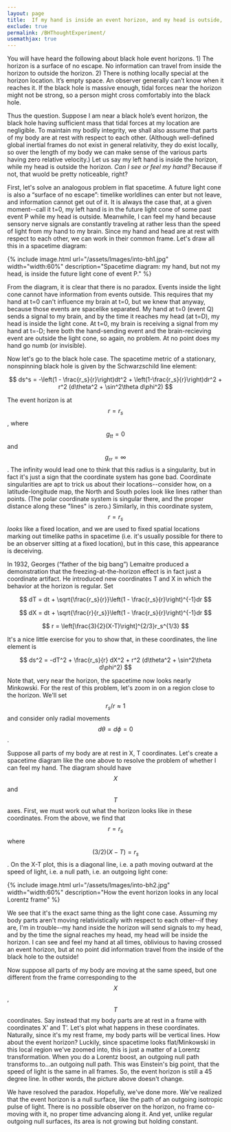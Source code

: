 ```yaml
---
layout: page
title:  If my hand is inside an event horizon, and my head is outside, can I see or feel my hand?
exclude: true
permalink: /BHThoughtExperiment/
usemathjax: true
---
```


You will have heard the following about black hole event horizons.  1)
The horizon is a surface of no escape.  No information can travel from
inside the horizon to outside the horizon.  2) There is nothing
locally special at the horizon location.  It’s empty space.  An
observer generally can’t know when it reaches it.  If the black hole
is massive enough, tidal forces near the horizon might not be strong,
so a person might cross comfortably into the black hole.

Thus the question.  Suppose I am near a black hole’s event horizon,
the black hole having sufficient mass that tidal forces at my location
are negligible.  To maintain my bodily integrity, we shall also assume
that parts of my body are at rest with respect to each other.
(Although well-defined global inertial frames do not exist in general
relativity, they do exist locally, so over the length of my body we
can make sense of the various parts having zero relative velocity.)
Let us say my left hand is inside the horizon, while my head is
outside the horizon.  *Can I see or feel my hand?*  Because if not, that
wuold be pretty noticeable, right?

First, let's solve an analogous problem in flat spacetime.  A future
light cone is also
a “surface of no escape”:  timelike worldlines can enter but not
leave, and information cannot get out of it.  It is always the case
that, at a given moment--call it t=0, my left hand is in the future
light cone of
some past event P while my head is outside.  Meanwhile, I can feel
my hand because sensory nerve signals are constantly traveling at rather
less than the speed of light from my hand to my brain.  Since my hand and
head are at rest with respect to each other, we can work in their common
frame.  Let's draw all this in a spacetime diagram:

{% include image.html url="/assets/Images/into-bh1.jpg" width="width:60%" description="Spacetime diagram:  my hand, but not my head, is inside the future light cone of event P." %}

From the diagram, it is clear that there is no paradox.  Events inside
the light cone cannot have information from events outside.  This
requires that my hand at t=0 can't influence my brain at t=0, but
we knew that anyway, because those events are spacelike separated.  My
hand at t=0 (event Q) sends a signal to my brain, and by the time it reaches
my head (at t=D), my head is inside the light cone.  At
t=0, my brain is receiving a signal from my hand at t=-D;
here both the hand-sending event and the brain-recieving event are
outside the light cone, so again, no problem.  At no point does my
hand go numb (or invisible).

Now let's go to the black hole case.  The spacetime metric of a stationary,
nonspinning black hole is given by the Schwarzschild line element:

$$ ds^s = -\left(1 - \frac{r_s}{r}\right)dt^2 + \left(1-\frac{r_s}{r}\right)dr^2 + r^2 (d\theta^2 + \sin^2\theta d\phi^2) $$

The event horizon is at $$r=r_s$$, where $$g_{tt}=0$$ and $$g_{rr}=\infty$$.  The
infinity would lead one to think that this radius is a singularity, but in
fact it's just a sign that the coordinate system has gone bad.  Coordinate
singularities are apt to trick us about their locations--consider how, on a
latitude-longitude map, the North and South poles look like lines rather than
points.  (The polar coordinate system is singular there, and the proper
distance along these "lines" is zero.)  Similarly, in this coordinate system,
$$r=r_s$$ *looks* like a fixed location, and we are used to fixed spatial
locations marking out timelike paths in spacetime (i.e. it's usually possible
for there to be an observer sitting at a fixed location), but in this case,
this appearance is deceiving.

In 1932, Georges (“father of the big bang”) Lemaitre produced a
demonstration that the
freezing-at-the-horizon effect is in fact just a coordinate artifact.
He introduced new coordinates T and X in which the behavior at the
horizon is regular.  Set 

$$ dT = dt + \sqrt{\frac{r_s}{r}}\left(1 - \frac{r_s}{r}\right)^{-1}dr $$

$$ dX = dt + \sqrt{\frac{r}{r_s}}\left(1 - \frac{r_s}{r}\right)^{-1}dr $$

$$ r = \left[\frac{3}{2}(X-T)\right]^{2/3}r_s^{1/3} $$

It's a nice little exercise for you to show that, in these coordinates, the
line element is

$$ ds^2 = -dT^2 + \frac{r_s}{r} dX^2 + r^2 (d\theta^2 + \sin^2\theta d\phi^2) $$

Note that, very near the horizon, the spacetime now looks nearly Minkowski.
For the rest of this problem, let's zoom in on a region close to the horizon.
We'll set $$r_s/r\approx 1$$ and consider only radial movements $$d\theta=d\phi=0$$.

Suppose all parts of my body are at rest in X, T coordinates.
Let's create a spacetime diagram like the one above to resolve the
problem of whether I can feel my hand.  The diagram should have $$X$$ and
$$T$$ axes.  First, we must  work out what the horizon looks like in these
coordinates.  From the above, we find that $$r=r_s$$ where $$(3/2)(X-T) =
r_s$$.  On the X-T plot, this is a diagonal line, i.e. a path
moving outward at the speed of light, i.e. a null path, i.e. an outgoing light cone:

{% include image.html url="/assets/Images/into-bh2.jpg" width="width:60%" description="How the event horizon looks in any local Lorentz frame" %}

We see that it's the exact same thing as the light cone case.
Assuming my body parts aren't moving relativistically with respect to
each other--if they are, I'm in trouble--my hand inside the horizon
will send signals to my head, and by the time the signal reaches my
head, my head will be inside the horizon.  I can see and feel my hand
at all times, oblivious to having crossed an event horizon, but at no
point did information travel from the inside of the black hole to the
outside!

Now suppose all parts of my body are moving at the same speed, but one
different from the frame corresponding to the $$X$$, $$T$$ coordinates.
Say instead that my body parts are at rest in a frame with coordinates
X’ and T’.  Let's plot what happens in these coordinates.
Naturally, since it's my rest frame, my body parts will be vertical
lines.  How about the event horizon?  Luckily, since spacetime looks
flat/Minkowski in this local region we've zoomed into, this is just a
matter of a Lorentz transformation.  When you do a Lorentz boost, an
outgoing null path transforms to...an outgoing null path.  This was
Einstein's big point, that the speed of light is the same in all
frames.  So, the event horizon is still a 45 degree line.  In other words,
the picture above doesn't change.

We have resolved the paradox.  Hopefully, we've done more.  We've
realized that the event horizon is a null surface, like the path of an
outgoing isotropic pulse of light.  There is no possible observer on
the horizon, no frame co-moving with it, no proper time advancing
along it.  And yet, unlike regular outgoing null surfaces, its area is
not growing but holding constant.
